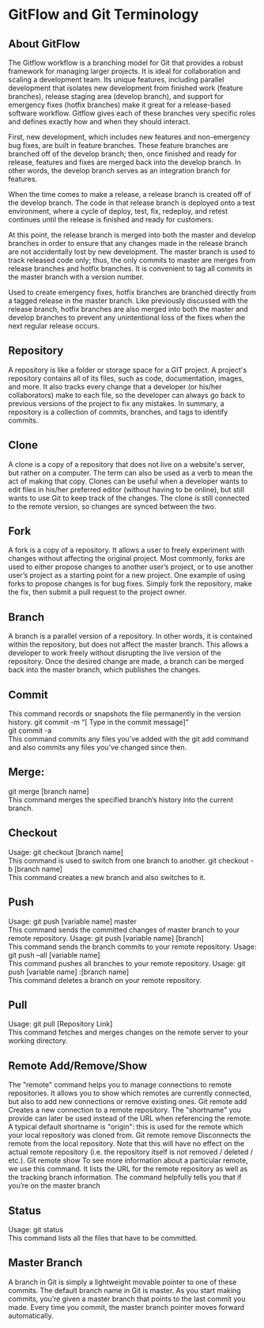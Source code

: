 # GitFlow and Git Terminology

## About GitFlow 
The Gitflow workflow is a branching model for Git that provides a robust framework for managing larger projects. It is ideal for collaboration and scaling a development team. Its unique features, including parallel development that isolates new development from finished work (feature branches), release staging area (develop branch), and support for emergency fixes (hotfix branches) make it great for a release-based software workflow. Gitflow gives each of these branches very specific roles and defines exactly how and when they should interact.

First, new development, which includes new features and non-emergency bug fixes, are built in feature branches. These feature branches are branched off of the develop branch; then, once finished and ready for release, features and fixes are merged back into the develop branch. In other words, the develop branch serves as an integration branch for features.

When the time comes to make a release, a release branch is created off of the develop branch. The code in that release branch is deployed onto a test environment, where a cycle of deploy, test, fix, redeploy, and retest continues until the release is finished and ready for customers.

At this point, the release branch is merged into both the master and develop branches in order to ensure that any changes made in the release branch are not accidentally lost by new development. The master branch is used to track released code only; thus, the only commits to master are merges from release branches and hotfix branches. It is convenient to tag all commits in the master branch with a version number.

Used to create emergency fixes, hotfix branches are branched directly from a tagged release in the master branch. Like previously discussed with the release branch, hotfix branches are also merged into both the master and develop branches to prevent any unintentional loss of the fixes when the next regular release occurs. 

## Repository
A repository is like a folder or storage space for a GIT project. A project's repository contains all of its files, such as code, documentation, images, and more. It also tracks every change that a developer (or his/her collaborators) make to each file, so the developer can always go back to previous versions of the project to fix any mistakes. In summary, a repository is a collection of commits, branches, and tags to identify commits.

## Clone
A clone is a copy of a repository that does not live on a website's server, but rather on a computer. The term can also be used as a verb to mean the act of making that copy. Clones can be useful when a developer wants to edit files in his/her preferred editor (without having to be online), but still wants to use Git to keep track of the changes. The clone is still connected to the remote version, so changes are synced between the two.

## Fork
A fork is a copy of a repository. It allows a user to freely experiment with changes without affecting the original project. Most commonly, forks are used to either propose changes to another user’s project, or to use another user’s project as a starting point for a new project. One example of using forks to propose changes is for bug fixes. Simply fork the repository, make the fix, then submit a pull request to the project owner.

## Branch
A branch is a parallel version of a repository. In other words, it is contained within the repository, but does not affect the master branch. This allows a developer to work freely without disrupting the live version of the repository. Once the desired change are made, a branch can be merged back into the master branch, which publishes the changes.

## Commit 
This command records or snapshots the file permanently in the version history.
git commit -m “[ Type in the commit message]”  
git commit -a  
This command commits any files you’ve added with the git add command and also commits any files you’ve changed since then.

## Merge:
git merge [branch name]  
This command merges the specified branch’s history into the current branch.
## Checkout
Usage: git checkout [branch name]  
This command is used to switch from one branch to another.
git checkout -b [branch name]  
This command creates a new branch and also switches to it.

## Push
Usage: git push [variable name] master  
This command sends the committed changes of master branch to your remote repository.
Usage: git push [variable name] [branch]  
This command sends the branch commits to your remote repository.
Usage: git push –all [variable name]  
This command pushes all branches to your remote repository.
Usage: git push [variable name] :[branch name]  
This command deletes a branch on your remote repository.

## Pull
Usage: git pull [Repository Link]  
This command fetches and merges changes on the remote server to your working directory.

## Remote Add/Remove/Show

The "remote" command helps you to manage connections to remote repositories.
It allows you to show which remotes are currently connected, but also to add new connections or remove existing ones.
Git remote add <shortname> <url>
Creates a new connection to a remote repository. The "shortname" you provide can later be used instead of the URL when referencing the remote. A typical default shortname is "origin": this is used for the remote which your local repository was cloned from.
Git remote remove <name>
Disconnects the remote from the local repository. Note that this will have no effect on the actual remote repository (i.e. the repository itself is not removed / deleted / etc.).
Git remote show<remote- name>
To see more information about a particular remote, we use this command. It lists the URL for the remote repository as well as the tracking branch information. The command helpfully tells you that if you’re on the master branch

## Status
Usage: git status  
This command lists all the files that have to be committed.

## Master Branch
A branch in Git is simply a lightweight movable pointer to one of these commits. The default branch name in Git is master. As you start making commits, you’re given a master branch that points to the last commit you made. Every time you commit, the master branch pointer moves forward automatically.
